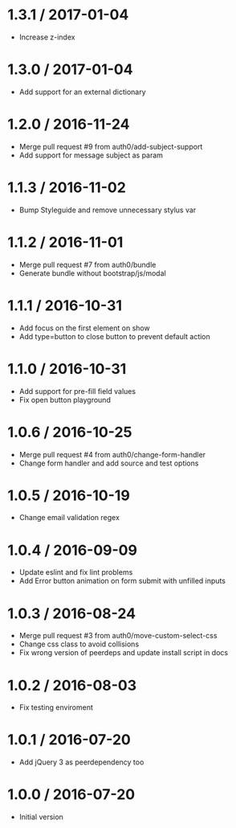 
1.3.1 / 2017-01-04
==================

  * Increase z-index

1.3.0 / 2017-01-04
==================

  * Add support for an external dictionary

1.2.0 / 2016-11-24
==================

  * Merge pull request #9 from auth0/add-subject-support
  * Add support for message subject as param

1.1.3 / 2016-11-02
==================

  * Bump Styleguide and remove unnecessary stylus var

1.1.2 / 2016-11-01
==================

  * Merge pull request #7 from auth0/bundle
  * Generate bundle without bootstrap/js/modal

1.1.1 / 2016-10-31
==================

  * Add focus on the first element on show
  * Add type=button to close button to prevent default action

1.1.0 / 2016-10-31
==================

  * Add support for pre-fill field values
  * Fix open button playground

1.0.6 / 2016-10-25
==================

  * Merge pull request #4 from auth0/change-form-handler
  * Change form handler and add source and test options

1.0.5 / 2016-10-19
==================

  * Change email validation regex

1.0.4 / 2016-09-09
==================

  * Update eslint and fix lint problems
  * Add Error button animation on form submit with unfilled inputs

1.0.3 / 2016-08-24
==================

  * Merge pull request #3 from auth0/move-custom-select-css
  * Change css class to avoid collisions
  * Fix wrong version of peerdeps and update install script in docs

1.0.2 / 2016-08-03
==================

  * Fix testing enviroment

1.0.1 / 2016-07-20
==================

  * Add jQuery 3 as peerdependency too

1.0.0 / 2016-07-20
===================

  * Initial version
